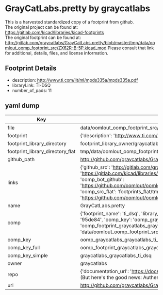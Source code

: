 # GrayCatLabs.pretty by graycatlabs  
This is a harvested standardized copy of a footprint from github.  
The original project can be found at:  
https://gitlab.com/kicad/libraries/kicad-footprints  
The original footprint can be found at:
http://gitlab.com/graycatlabs/GrayCatLabs.pretty/blob/master/tmp/data/oomlout_oomp_footprint_src/ZX62R-B-5P.kicad_mod
Please consult that link for additional, details, files, and license information.  
## Footprint Details
* description: http://www.ti.com/lit/ml/mpds335a/mpds335a.pdf  
* libraryLink: TI-DSQ  
* number_of_pads: 11  
## yaml dump  
| Key | Value |  
| --- | --- |  
| file | data/oomlout_oomp_footprint_src/GrayCatLabs.pretty/TI-DSQ.kicad_mod |  
| footprint | {'description': 'http://www.ti.com/lit/ml/mpds335a/mpds335a.pdf', 'libraryLink': 'TI-DSQ', 'number_of_pads': 11} |  
| footprint_library_directory | footprint_library_owner/graycatlabs_GrayCatLabs.pretty |  
| footprint_library_directory_flat | tmp/data/oomlout_oomp_footprint_src/footprints_flat/graycatlabs_graycatlabs_ti_dsq/working |  
| github_path | http://github.com/graycatlabs/GrayCatLabs.pretty/blob/master/tmp/data/oomlout_oomp_footprint_src/TI-DSQ.kicad_mod |  
| links | {'github_src': 'http://gitlab.com/graycatlabs/GrayCatLabs.pretty/blob/master/tmp/data/oomlout_oomp_footprint_src/ZX62R-B-5P.kicad_mod', 'github_src_repo': 'https://gitlab.com/kicad/libraries/kicad-footprints', 'oomp_bot': 'tmp/data/oomlout_oomp_footprint_src/footprints/graycatlabs_graycatlabs_ti_dsq/working', 'oomp_bot_github': 'https://github.com/oomlout/oomlout_oomp_footprint_bot/tree/main/tmp/data/oomlout_oomp_footprint_src/footprints/graycatlabs_graycatlabs_ti_dsq/working', 'oomp_src_flat': 'footprints_flat/tmp/data/oomlout_oomp_footprint_src/footprints_flat/graycatlabs_graycatlabs_ti_dsq/working', 'oomp_src_flat_github': 'https://github.com/oomlout/oomlout_oomp_footprint_src/tree/main/tmp/data/oomlout_oomp_footprint_src/footprints_flat/graycatlabs_graycatlabs_ti_dsq/working'} |  
| name | GrayCatLabs.pretty |  
| oomp | {'footprint_name': 'ti_dsq', 'library_name': 'graycatlabs', 'md5': '95de8445f35e33842e0354efbeb5af38', 'md5_10': '95de8445f3', 'md5_5': '95de8', 'md5_6': '95de84', 'oomp_key': 'oomp_graycatlabs_graycatlabs_ti_dsq', 'oomp_key_extra': 'oomp_footprint_graycatlabs_graycatlabs_ti_dsq', 'oomp_key_full': 'oomp_footprint_graycatlabs_graycatlabs_ti_dsq_95de84', 'oomp_key_simple': 'graycatlabs_graycatlabs_ti_dsq', 'original_filename': 'data/oomlout_oomp_footprint_src/GrayCatLabs.pretty/TI-DSQ.kicad_mod', 'owner_name': 'graycatlabs'} |  
| oomp_key | oomp_graycatlabs_graycatlabs_ti_dsq |  
| oomp_key_full | oomp_footprint_graycatlabs_graycatlabs_ti_dsq |  
| oomp_key_simple | graycatlabs_graycatlabs_ti_dsq |  
| owner | graycatlabs |  
| repo | {'documentation_url': 'https://docs.github.com/rest/overview/resources-in-the-rest-api#rate-limiting', 'message': "API rate limit exceeded for 84.66.142.224. (But here's the good news: Authenticated requests get a higher rate limit. Check out the documentation for more details.)"} |  
| url | http://github.com/graycatlabs/GrayCatLabs.pretty |  

